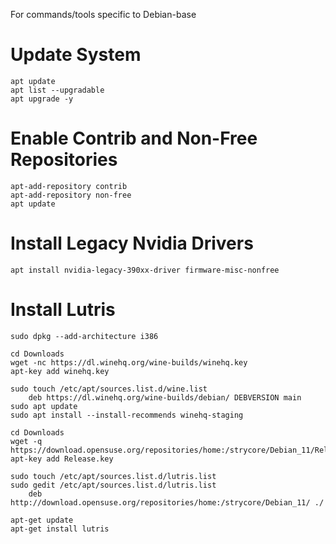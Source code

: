 For commands/tools specific to Debian-base

# Update System
```
apt update
apt list --upgradable
apt upgrade -y
```

# Enable Contrib and Non-Free Repositories
```
apt-add-repository contrib
apt-add-repository non-free
apt update
```

# Install Legacy Nvidia Drivers
```
apt install nvidia-legacy-390xx-driver firmware-misc-nonfree
```

# Install Lutris
```
sudo dpkg --add-architecture i386

cd Downloads
wget -nc https://dl.winehq.org/wine-builds/winehq.key
apt-key add winehq.key

sudo touch /etc/apt/sources.list.d/wine.list
	deb https://dl.winehq.org/wine-builds/debian/ DEBVERSION main
sudo apt update
sudo apt install --install-recommends winehq-staging

cd Downloads
wget -q https://download.opensuse.org/repositories/home:/strycore/Debian_11/Release.key
apt-key add Release.key

sudo touch /etc/apt/sources.list.d/lutris.list
sudo gedit /etc/apt/sources.list.d/lutris.list
	deb http://download.opensuse.org/repositories/home:/strycore/Debian_11/ ./

apt-get update
apt-get install lutris
```
